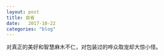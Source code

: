```yaml
---
layout: post
title: 自省
date:   2017-10-22
categories: "blog"
---
```


对真正的美好和智慧麻木不仁，对包装过的哗众取宠却大惊小怪。
